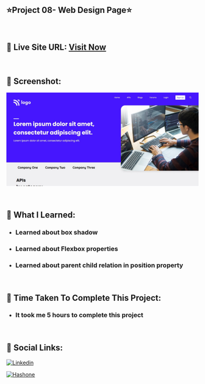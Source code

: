 ## ⭐Project 08- Web Design Page⭐

<br>

## 📌 Live Site URL: <a href="https://09developer-page.netlify.app/">**Visit Now**</a>

<br>

## 📌 Screenshot:

![project1](./images/project9.png)

<br>

## 📌 What I Learned:

- ### Learned about box shadow
- ### Learned about Flexbox properties
- ### Learned about parent child relation in position property

<br>

## 📌 Time Taken To Complete This Project:

- ### It took me 5 hours to complete this project

<br>

## 📌 Social Links:

[![Linkedin](https://img.shields.io/badge/LinkedIn-0077B5?style=for-the-badge&logo=linkedin&logoColor=white)](https://www.linkedin.com/in/nikhilkhetan17/)

[![Hashone](https://img.shields.io/badge/Hashnode-2962FF?style=for-the-badge&logo=hashnode&logoColor=white)](https://nikhilkhetan.hashnode.dev/)
